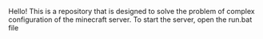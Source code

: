 Hello! This is a repository that is designed to solve the problem of complex configuration of the minecraft server. To start the server, open the run.bat file

